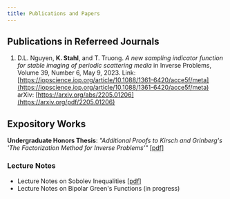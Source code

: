 ```yaml
---
title: Publications and Papers
---
```


## Publications in Referreed Journals
1. D.L. Nguyen, **K. Stahl**, and T. Truong. *A new sampling indicator function for stable imaging of periodic scattering media* in Inverse Problems, Volume 39, Number 6, May 9, 2023. 
Link: [https://iopscience.iop.org/article/10.1088/1361-6420/acce5f/meta](https://iopscience.iop.org/article/10.1088/1361-6420/acce5f/meta) 
arXiv: [https://arxiv.org/abs/2205.01206](https://arxiv.org/pdf/2205.01206)

## Expository Works
**Undergraduate Honors Thesis**: *"Additional Proofs to Kirsch and Grinberg's 'The Factorization Method for Inverse Problems'"* [[pdf]](/files/Factorization%20Method.pdf)
### Lecture Notes
- Lecture Notes on Sobolev Inequalities [[pdf]](/files/GMT%20Lecture.pdf)
- Lecture Notes on Bipolar Green's Functions (in progress)
